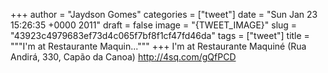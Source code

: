 
+++
author = "Jaydson Gomes"
categories = ["tweet"]
date = "Sun Jan 23 15:26:35 +0000 2011"
draft = false
image = "{TWEET_IMAGE}"
slug = "43923c4979683ef73d4c065f7bf8f1cf47fd46da"
tags = ["tweet"]
title = """I'm at Restaurante Maquin..."""
+++
I'm at Restaurante Maquiné (Rua Andirá, 330, Capão da Canoa) http://4sq.com/gQfPCD
